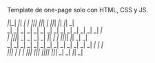 Template de one-page solo con HTML, CSS y JS.



  _|_|_|    _|_|    _|      _|  _|_|_|    _|_|_|  _|        _|_|_|    _|_|      _|_|      _|    
_|        _|    _|  _|      _|    _|    _|        _|          _|    _|    _|  _|    _|  _|  _|  
_|        _|_|_|_|  _|      _|    _|    _|  _|_|  _|          _|    _|_|_|_|    _|_|    _|  _|  
_|        _|    _|    _|  _|      _|    _|    _|  _|          _|    _|    _|  _|    _|  _|  _|  
  _|_|_|  _|    _|      _|      _|_|_|    _|_|_|  _|_|_|_|  _|_|_|  _|    _|    _|_|      _|    
                                                                                                
